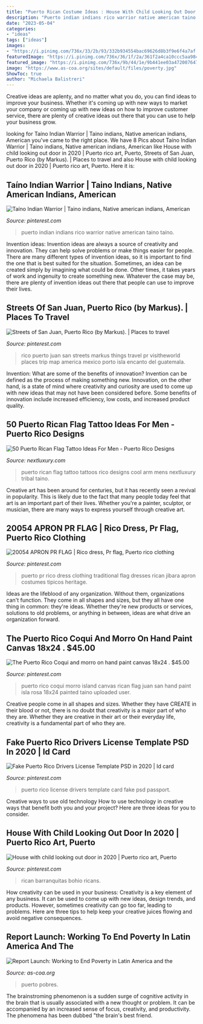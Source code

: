```yaml
---
title: "Puerto Rican Costume Ideas : House With Child Looking Out Door In 2020"
description: "Puerto indian indians rico warrior native american taino taíno"
date: "2023-05-04"
categories:
- "ideas"
tags: ["ideas"]
images:
- "https://i.pinimg.com/736x/33/2b/93/332b934554bac69626d8b3f9e6f4a7af.jpg"
featuredImage: "https://i.pinimg.com/736x/36/1f/2a/361f2a4ca10ccc5aa984d42ebfa8648d--languages-soy.jpg"
featured_image: "https://i.pinimg.com/736x/9b/44/1e/9b441ee03a472007647d3b339b533fe5.jpg"
image: "https://www.as-coa.org/sites/default/files/poverty.jpg"
ShowToc: true
author: "Michaela Balistreri"
---
```



Creative ideas are aplenty, and no matter what you do, you can find ideas to improve your business. Whether it's coming up with new ways to market your company or coming up with new ideas on how to improve customer service, there are plenty of creative ideas out there that you can use to help your business grow.

	

		
looking for Taíno Indian Warrior | Taino indians, Native american indians, American you've came to the right place. We have 8 Pics about Taíno Indian Warrior | Taino indians, Native american indians, American like House with child looking out door in 2020 | Puerto rico art, Puerto, Streets of San Juan, Puerto Rico (by Markus). | Places to travel and also House with child looking out door in 2020 | Puerto rico art, Puerto. Here it is:
		
    
## Taíno Indian Warrior | Taino Indians, Native American Indians, American

<img loading=lazy src="https://i.pinimg.com/736x/36/1f/2a/361f2a4ca10ccc5aa984d42ebfa8648d--languages-soy.jpg" onerror="this.onerror=null;this.src='https://tse4.mm.bing.net/th?id=OIP.GRC-7P0AGCh6TFWIxUHIgwHaHa&amp;pid=15.1';" alt="Taíno Indian Warrior | Taino indians, Native american indians, American">

_Source: pinterest.com_

>puerto indian indians rico warrior native american taino taíno. 

	

Invention ideas:
Invention ideas are always a source of creativity and innovation. They can help solve problems or make things easier for people. There are many different types of invention ideas, so it is important to find the one that is best suited for the situation. Sometimes, an idea can be created simply by imagining what could be done. Other times, it takes years of work and ingenuity to create something new. Whatever the case may be, there are plenty of invention ideas out there that people can use to improve their lives.

    
## Streets Of San Juan, Puerto Rico (by Markus). | Places To Travel

<img loading=lazy src="https://i.pinimg.com/736x/33/2b/93/332b934554bac69626d8b3f9e6f4a7af.jpg" onerror="this.onerror=null;this.src='https://tse3.mm.bing.net/th?id=OIP.aTyI8wS9qiI1j_PJbDwrsgHaLK&amp;pid=15.1';" alt="Streets of San Juan, Puerto Rico (by Markus). | Places to travel">

_Source: pinterest.com_

>rico puerto juan san streets markus things travel pr visitheworld places trip map america mexico porto isla encanto del guatemala. 

	

Invention: What are some of the benefits of innovation?
Invention can be defined as the process of making something new. Innovation, on the other hand, is a state of mind where creativity and curiosity are used to come up with new ideas that may not have been considered before. Some benefits of innovation include increased efficiency, low costs, and increased product quality.

    
## 50 Puerto Rican Flag Tattoo Ideas For Men - Puerto Rico Designs

<img loading=lazy src="http://nextluxury.com/wp-content/uploads/mens-cool-puerto-rican-flag-tattoos.jpg" onerror="this.onerror=null;this.src='https://tse3.mm.bing.net/th?id=OIP.kofbXM34Iki12EpAOs4HxgHaHa&amp;pid=15.1';" alt="50 Puerto Rican Flag Tattoo Ideas For Men - Puerto Rico Designs">

_Source: nextluxury.com_

>puerto rican flag tattoo tattoos rico designs cool arm mens nextluxury tribal taino. 

	

Creative art has been around for centuries, but it has recently seen a revival in popularity. This is likely due to the fact that many people today feel that art is an important part of their lives. Whether you're a painter, sculptor, or musician, there are many ways to express yourself through creative art.

    
## 20054 APRON PR FLAG | Rico Dress, Pr Flag, Puerto Rico Clothing

<img loading=lazy src="https://i.pinimg.com/736x/9b/44/1e/9b441ee03a472007647d3b339b533fe5.jpg" onerror="this.onerror=null;this.src='https://tse2.mm.bing.net/th?id=OIP.WFpqibBVK7VrKkA0kBiyTgAAAA&amp;pid=15.1';" alt="20054 APRON PR FLAG | Rico dress, Pr flag, Puerto rico clothing">

_Source: pinterest.com_

>puerto pr rico dress clothing traditional flag dresses rican jibara apron costumes tipicos heritage. 

	

Ideas are the lifeblood of any organization. Without them, organizations can't function. They come in all shapes and sizes, but they all have one thing in common: they're ideas. Whether they're new products or services, solutions to old problems, or anything in between, ideas are what drive an organization forward.

    
## The Puerto Rico Coqui And Morro On Hand Paint Canvas 18x24 . $45.00

<img loading=lazy src="https://i.pinimg.com/736x/41/de/41/41de4121f8d374cc7b1692e1421fcdf6--puerto-rico.jpg?b=t" onerror="this.onerror=null;this.src='https://tse2.mm.bing.net/th?id=OIP.0YGOLeyDLdIEkc52-lcEdwHaJ4&amp;pid=15.1';" alt="The Puerto Rico Coqui and morro on hand paint canvas 18x24 . $45.00">

_Source: pinterest.com_

>puerto rico coqui morro island canvas rican flag juan san hand paint isla rosa 18x24 painted taino uploaded user. 

	

Creative people come in all shapes and sizes. Whether they have CREATE in their blood or not, there is no doubt that creativity is a major part of who they are. Whether they are creative in their art or their everyday life, creativity is a fundamental part of who they are.

    
## Fake Puerto Rico Drivers License Template PSD In 2020 | Id Card

<img loading=lazy src="https://i.pinimg.com/736x/ff/49/4b/ff494bbdef94544fe55f6715115d6c2f.jpg" onerror="this.onerror=null;this.src='https://tse3.mm.bing.net/th?id=OIP.ENOS8ib8_X9t699Zc7WQxwHaEq&amp;pid=15.1';" alt="Fake Puerto Rico Drivers License Template PSD in 2020 | Id card">

_Source: pinterest.com_

>puerto rico license drivers template card fake psd passport. 

	

Creative ways to use old technology
How to use technology in creative ways that benefit both you and your project? Here are three ideas for you to consider.

    
## House With Child Looking Out Door In 2020 | Puerto Rico Art, Puerto

<img loading=lazy src="https://i.pinimg.com/originals/7b/87/7b/7b877b5084b14c835e1f5d5fcee230dc.jpg" onerror="this.onerror=null;this.src='https://tse4.mm.bing.net/th?id=OIP.2uWumFZcWaE_p6ALtEDSPQHaFD&amp;pid=15.1';" alt="House with child looking out door in 2020 | Puerto rico art, Puerto">

_Source: pinterest.com_

>rican barranquitas bohio ricans. 

	

How creativity can be used in your business:
Creativity is a key element of any business. It can be used to come up with new ideas, design trends, and products. However, sometimes creativity can go too far, leading to problems. Here are three tips to help keep your creative juices flowing and avoid negative consequences.

    
## Report Launch: Working To End Poverty In Latin America And The

<img loading=lazy src="https://www.as-coa.org/sites/default/files/poverty.jpg" onerror="this.onerror=null;this.src='https://tse2.mm.bing.net/th?id=OIP.kQ6QfZID2R_UqxK_6okIXgHaFI&amp;pid=15.1';" alt="Report Launch: Working to End Poverty in Latin America and the">

_Source: as-coa.org_

>puerto pobres. 

	

The brainstroming phenomenon is a sudden surge of cognitive activity in the brain that is usually associated with a new thought or problem. It can be accompanied by an increased sense of focus, creativity, and productivity. The phenomena has been dubbed "the brain's best friend.

